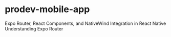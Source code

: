 # prodev-mobile-app
Expo Router, React Components, and NativeWind Integration in React Native Understanding Expo Router

